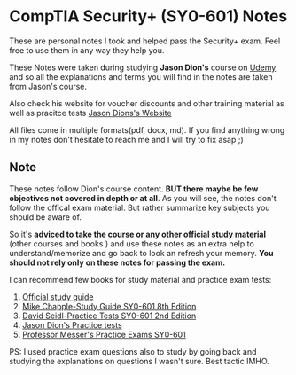 # CompTIA Security+ (SY0-601) Notes

These are personal notes I took and helped pass the Security+ exam. 
Feel free to use them in any way they help you.

These Notes were taken during studying **Jason Dion's** course on [Udemy](https://www.udemy.com/course/securityplus/) and so all the explanations and terms you will find in the notes are taken from Jason's course.

Also check his website for voucher discounts and other training material as well as pracitce tests [Jason Dions's Website](https://www.diontraining.com/)

All files come in multiple formats(pdf, docx, md). If you find anything wrong in my notes don't hesitate to reach me and I will try to fix asap ;)

## Note
These notes follow Dion's course content. __**BUT** there maybe be few objectives not covered in depth or at all__. As you will see, the notes don't follow the offical exam material. But rather summarize key subjects you should be aware of.  

So it's __adviced to take the course or any other official study material__ (other courses and books ) and use these notes as an extra help to understand/memorize and go back to look an refresh your memory. __You should not rely only on these notes for passing the exam.__

I can recommend few books for study material and practice exam tests:
1) [Official study guide](https://www.comptia.org/training/books/security-sy0-601-study-guide)
2) [Mike Chapple-Study Guide SY0-601 8th Edition](https://www.amazon.com/CompTIA-Security-Study-Guide-SY0-601/dp/1119736250/)
3) [David Seidl-Practice Tests SY0-601 2nd Edition](https://www.amazon.com/CompTIA-Security-Practice-Tests-SY0-601/dp/1119735467/)
4) [Jason Dion's Practice tests](https://www.udemy.com/course/security-601-exams/)
5) [Professor Messer's Practice Exams SY0-601](https://www.professormesser.com/sy0-601-success-bundle/)

PS: I used practice exam questions also to study by going back and studying the explanations on questions I wasn't sure. Best tactic IMHO.